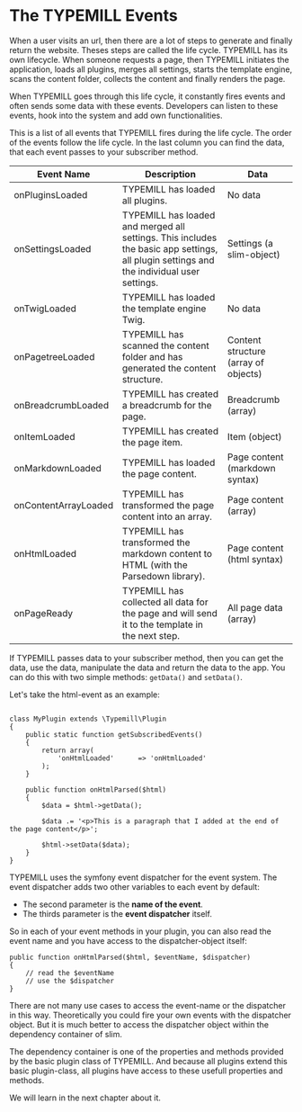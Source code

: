 # The TYPEMILL Events

When a user visits an url, then there are a lot of steps to generate and finally return the website. Theses steps are called the life cycle. TYPEMILL has its own lifecycle. When someone requests a page, then TYPEMILL initiates the application, loads all plugins, merges all settings, starts the template engine, scans the content folder, collects the content and finally renders the page.

When TYPEMILL goes through this life cycle, it constantly fires events and often sends some data with these events. Developers can listen to these events, hook into the system and add own functionalities. 

This is a list of all events that TYPEMILL fires during the life cycle. The order of the events follow the life cycle. In the last column you can find the data, that each event passes to your subscriber method.

| Event Name           | Description                              | Data                                 |
| -------------------- | ---------------------------------------- | ------------------------------------ |
| onPluginsLoaded      | TYPEMILL has loaded all plugins.         | No data                              |
| onSettingsLoaded     | TYPEMILL has loaded and merged all settings. This includes the basic app settings, all plugin settings and the individual user settings. | Settings (a slim-object)             |
| onTwigLoaded         | TYPEMILL has loaded the template engine Twig. | No data                              |
| onPagetreeLoaded     | TYPEMILL has scanned the content folder and has generated the content structure. | Content structure (array of objects) |
| onBreadcrumbLoaded   | TYPEMILL has created a breadcrumb for the page. | Breadcrumb (array)                   |
| onItemLoaded         | TYPEMILL has created the page item.      | Item (object)                        |
| onMarkdownLoaded     | TYPEMILL has loaded the page content.    | Page content (markdown syntax)       |
| onContentArrayLoaded | TYPEMILL has transformed the page content into an array. | Page content (array)                 |
| onHtmlLoaded         | TYPEMILL has transformed the markdown content to HTML (with the Parsedown library). | Page content (html syntax)           |
| onPageReady          | TYPEMILL has collected all data for the page and will send it to the template in the next step. | All page data (array)                |

If TYPEMILL passes data to your subscriber method, then you can get the data, use the data, manipulate the data and return the data to the app. You can do this with two simple methods: `getData()` and `setData()`.

Let's take the html-event as an example:

````

class MyPlugin extends \Typemill\Plugin
{
    public static function getSubscribedEvents()
    {
		return array(
			'onHtmlLoaded' 		=> 'onHtmlLoaded'
		);
    }

	public function onHtmlParsed($html)
	{
		$data = $html->getData();

		$data .= '<p>This is a paragraph that I added at the end of the page content</p>';		

		$html->setData($data);
	}
}
````

TYPEMILL uses the symfony event dispatcher for the event system. The event dispatcher adds two other variables to each event by default:

* The second parameter is the **name of the event**.
* The thirds parameter is the **event dispatcher** itself.

So in each of your event methods in your plugin, you can also read the event name and you have access to the dispatcher-object itself:

````
public function onHtmlParsed($html, $eventName, $dispatcher)
{
	// read the $eventName
	// use the $dispatcher
}
````

There are not many use cases to access the event-name or the dispatcher in this way. Theoretically you could fire your own events with the dispatcher object. But it is much better to access the dispatcher object within the dependency container of slim.

The dependency container is one of the properties and methods provided by the basic plugin class of TYPEMILL. And because all plugins extend this basic plugin-class, all plugins have access to these usefull properties and methods.

We will learn in the next chapter about it.

